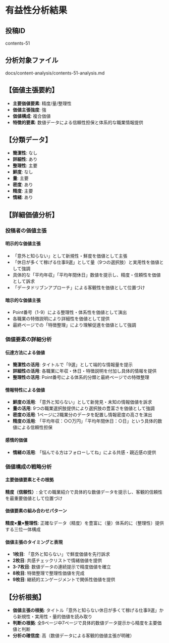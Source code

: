 # 有益性分析結果

## 投稿ID
contents-51

## 分析対象ファイル
docs/content-analysis/contents-51-analysis.md

## 【価値主張要約】
- **主要価値要素**: 精度/量/整理性
- **価値主張強度**: 強
- **価値構成**: 複合価値
- **特徴的要素**: 数値データによる信頼性担保と体系的な職業情報提供

## 【分類データ】
- **簡潔性**: なし
- **詳細性**: あり
- **整理性**: 主要
- **鮮度**: なし
- **量**: 主要
- **密度**: あり
- **精度**: 主要
- **情緒**: あり

## 【詳細価値分析】

### 投稿者の価値主張

#### 明示的な価値主張
- 「意外と知らない」として新規性・鮮度を価値として主張
- 「休日が多くて稼げる仕事9選」として量（9つの選択肢）と実用性を価値として強調
- 具体的な「平均年収」「平均年間休日」数値を提示し、精度・信頼性を価値として訴求
- 「データドリブンアプローチ」による客観性を価値として位置づけ

#### 暗示的な価値主張
- Point番号（1-9）による整理性・体系性を価値として演出
- 各職業の特徴説明により詳細性を価値として提供
- 最終ページでの「特徴整理」により理解促進を価値として強調

### 価値要素の詳細分析

#### 伝達方法による価値
- **簡潔性の活用**: タイトルで「9選」として端的な情報量を提示
- **詳細性の活用**: 各職業に年収・休日・特徴説明を付加し具体的情報を提供
- **整理性の活用**: Point番号による体系的分類と最終ページでの特徴整理

#### 情報特性による価値
- **鮮度の活用**: 「意外と知らない」として新発見・未知の情報価値を訴求
- **量の活用**: 9つの職業選択肢提供により選択肢の豊富さを価値として強調
- **密度の活用**: 1ページに2職業分のデータを配置し情報密度の高さを演出
- **精度の活用**: 「平均年収：○○万円」「平均年間休日：○日」という具体的数値による信頼性担保

#### 感情的価値
- **情緒の活用**: 「悩んでる方はフォローしてね」による共感・親近感の提供

### 価値構成の戦略分析

#### 主要価値要素とその根拠
**精度（信頼性）**: 全ての職業紹介で具体的な数値データを提示し、客観的信頼性を最重要価値として位置づけ

#### 価値要素の組み合わせパターン
**精度×量×整理性**: 正確なデータ（精度）を豊富に（量）体系的に（整理性）提供する三位一体構成

#### 価値主張のタイミングと表現
- **1枚目**: 「意外と知らない」で鮮度価値を先行訴求
- **2枚目**: 共感チェックリストで情緒価値を提供
- **3-7枚目**: 数値データの連続提示で精度価値を確立
- **8枚目**: 特徴整理で整理性価値を完成
- **9枚目**: 継続的エンゲージメントで関係性価値を提供

## 【分析根拠】
- **価値主張の根拠**: タイトル「意外と知らない休日が多くて稼げる仕事9選」から新規性・実用性・量的価値を読み取り
- **判断の根拠**: 全9ページ中7ページで具体的数値データ提示から精度を主要価値と判断
- **分析の確信度**: 高（数値データによる客観的価値主張が明確）